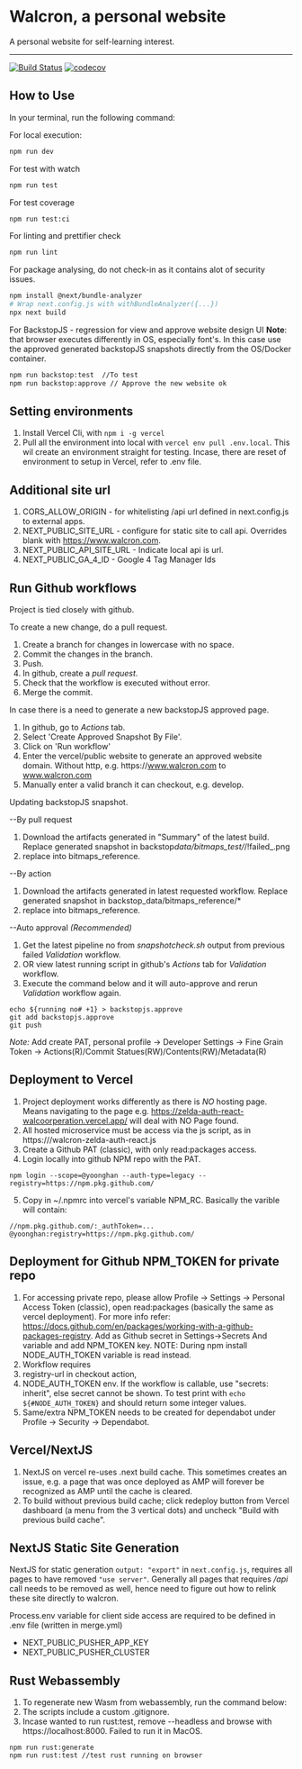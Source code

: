 # Walcron, a personal website

A personal website for self-learning interest.

---

[![Build Status][build-badge]][build]
[![codecov][coverage-badge]][coverage]

## How to Use

In your terminal, run the following command:

For local execution:

```bash
npm run dev
```

For test with watch

```bash
npm run test
```

For test coverage

```bash
npm run test:ci
```

For linting and prettifier check

```bash
npm run lint
```

For package analysing, do not check-in as it contains alot of security issues.

```bash
npm install @next/bundle-analyzer
# Wrap next.config.js with withBundleAnalyzer({...})
npx next build
```

For BackstopJS - regression for view and approve website design UI
**Note**: that browser executes differently in OS, especially font's. In this case use the approved generated backstopJS snapshots directly from the OS/Docker container.

```bash
npm run backstop:test  //To test
npm run backstop:approve // Approve the new website ok
```

## Setting environments

1. Install Vercel Cli, with `npm i -g vercel`
2. Pull all the environment into local with `vercel env pull .env.local`. This wil create an environment straight for testing. Incase, there are reset of environment to setup in Vercel, refer to .env file.

## Additional site url

1. CORS_ALLOW_ORIGIN - for whitelisting /api url defined in next.config.js to external apps.
2. NEXT_PUBLIC_SITE_URL - configure for static site to call api. Overrides blank with https://www.walcron.com.
3. NEXT_PUBLIC_API_SITE_URL - Indicate local api is url.
4. NEXT_PUBLIC_GA_4_ID - Google 4 Tag Manager Ids

## Run Github workflows

Project is tied closely with github.

To create a new change, do a pull request.

1. Create a branch for changes in lowercase with no space.
2. Commit the changes in the branch.
3. Push.
4. In github, create a _pull request_.
5. Check that the workflow is executed without error.
6. Merge the commit.

In case there is a need to generate a new backstopJS approved page.

1. In github, go to _Actions_ tab.
2. Select 'Create Approved Snapshot By File'.
3. Click on 'Run workflow'
4. Enter the vercel/public website to generate an approved website domain. Without http, e.g. https:\/\/www.walcron.com to www.walcron.com
5. Manually enter a valid branch it can checkout, e.g. develop.

Updating backstopJS snapshot.

--By pull request

1. Download the artifacts generated in "Summary" of the latest build. Replace generated snapshot in backstop*data/bitmaps_test/*/!failed\_.png
2. replace into bitmaps_reference.

--By action

1. Download the artifacts generated in latest requested workflow. Replace generated snapshot in backstop_data/bitmaps_reference/\*
2. replace into bitmaps_reference.

--Auto approval _(Recommended)_

1. Get the latest pipeline no from _snapshotcheck.sh_ output from previous failed _Validation_ workflow.
2. OR view latest running script in github's _Actions_ tab for _Validation_ workflow.
3. Execute the command below and it will auto-approve and rerun _Validation_ workflow again.

```
echo ${running no# +1} > backstopjs.approve
git add backstopjs.approve
git push
```

_Note:_ Add create PAT, personal profile -> Developer Settings -> Fine Grain Token -> Actions(R)/Commit Statues(RW)/Contents(RW)/Metadata(R)

## Deployment to Vercel

1. Project deployment works differently as there is _NO_ hosting page. Means navigating to the page e.g. https://zelda-auth-react-walcoorperation.vercel.app/ will deal with NO Page found.
2. All hosted microservice must be access via the js script, as in https://<host>/walcron-zelda-auth-react.js
3. Create a Github PAT (classic), with only read:packages access.
4. Login locally into github NPM repo with the PAT.

`npm login --scope=@yoonghan --auth-type=legacy --registry=https://npm.pkg.github.com/`

5. Copy in ~/.npmrc into vercel's variable NPM_RC. Basically the varible will contain:

```
//npm.pkg.github.com/:_authToken=...
@yoonghan:registry=https://npm.pkg.github.com/
```

## Deployment for Github NPM_TOKEN for private repo

1. For accessing private repo, please allow Profile -> Settings -> Personal Access Token (classic), open read:packages (basically the same as vercel deployment). For more info refer: https://docs.github.com/en/packages/working-with-a-github-packages-registry. Add as Github secret in Settings->Secrets And variable and add NPM_TOKEN key. NOTE: During npm install NODE_AUTH_TOKEN variable is read instead.
2. Workflow requires
3. registry-url in checkout action,
4. NODE_AUTH_TOKEN env. If the workflow is callable, use "secrets: inherit", else secret cannot be shown. To test print with `echo ${#NODE_AUTH_TOKEN}` and should return some integer values.
5. Same/extra NPM_TOKEN needs to be created for dependabot under Profile -> Security -> Dependabot.

## Vercel/NextJS

1. NextJS on vercel re-uses .next build cache. This sometimes creates an issue, e.g. a page that was once deployed as AMP will forever be recognized as AMP until the cache is cleared.
2. To build without previous build cache; click redeploy button from Vercel dashboard (a menu from the 3 vertical dots) and uncheck "Build with previous build cache".

## NextJS Static Site Generation

NextJS for static generation `output: "export"` in `next.config.js`, requires all pages to have removed `"use server"`. Generally all pages that requires _/api_ call needs to be removed as well, hence need to figure out how to relink these site directly to walcron.

Process.env variable for client side access are required to be defined in .env file (written in merge.yml)

- NEXT_PUBLIC_PUSHER_APP_KEY
- NEXT_PUBLIC_PUSHER_CLUSTER

## Rust Webassembly

1. To regenerate new Wasm from webassembly, run the command below:
2. The scripts include a custom .gitignore.
3. Incase wanted to run rust:test, remove --headless and browse with https://localhost:8000. Failed to run it in MacOS.

```
npm run rust:generate
npm run rust:test //test rust running on browser
```

[build-badge]: https://img.shields.io/github/actions/workflow/status/yoonghan/yoonghan.github.io/merge.yml
[build]: https://github.com/yoonghan/yoonghan.github.io/actions?query=workflow%3A"Report+merged+result+on+master"
[coverage-badge]: https://codecov.io/gh/yoonghan/yoonghan.github.io/graph/badge.svg?token=HPWQMQPPS1
[coverage]: https://codecov.io/gh/yoonghan/yoonghan.github.io
